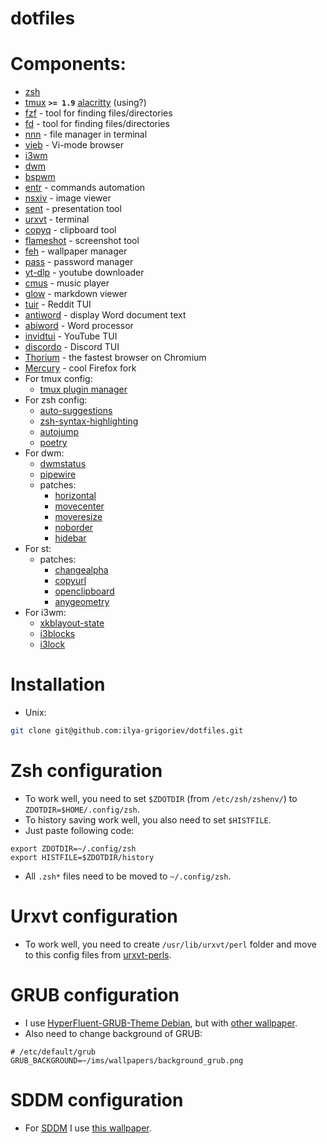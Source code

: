 # dotfiles

# Components:

- [zsh](https://github.com/ohmyzsh/ohmyzsh)
- [tmux](https://github.com/tmux/tmux) **`>= 1.9`** [alacritty](https://github.com/alacritty/alacritty) (using?)
- [fzf](https://github.com/junegunn/fzf) - tool for finding files/directories
- [fd](https://github.com/sharkdp/fd) - tool for finding files/directories
- [nnn](https://github.com/jarun/nnn) - file manager in terminal
- [vieb](https://github.com/Jelmerro/Vieb) - Vi-mode browser
- [i3wm](https://github.com/i3/i3)
- [dwm](https://dwm.suckless.org/)
- [bspwm](https://github.com/baskerville/bspwm)
- [entr](https://github.com/eradman/entr) - commands automation
- [nsxiv](https://github.com/nsxiv/nsxiv) - image viewer
- [sent](https://tools.suckless.org/sent/) - presentation tool
- [urxvt](https://wiki.archlinux.org/title/Rxvt-unicode) - terminal
- [copyq](https://github.com/hluk/CopyQ) - clipboard tool
- [flameshot](https://github.com/flameshot-org/flameshot) - screenshot tool
- [feh](https://github.com/derf/feh) - wallpaper manager
- [pass](https://wiki.archlinux.org/title/Pass) - password manager
- [yt-dlp](https://github.com/yt-dlp/yt-dlp) - youtube downloader
- [cmus](https://github.com/cmus/cmus) - music player
- [glow](https://github.com/charmbracelet/glow) - markdown viewer
- [tuir](https://github.com/c4pt0r/tuir) - Reddit TUI
- [antiword](https://linux.die.net/man/1/antiword) - display Word document text
- [abiword](https://wiki.archlinux.org/title/AbiWord) - Word processor
- [invidtui](https://github.com/darkhz/invidtui) - YouTube TUI
- [discordo](https://github.com/ayn2op/discordo) - Discord TUI
- [Thorium](https://thorium.rocks/) - the fastest browser on Chromium
- [Mercury](https://thorium.rocks/mercury) - cool Firefox fork
- For tmux config:
  - [tmux plugin manager](https://github.com/tmux-plugins/tpm)
- For zsh config:
  - [auto-suggestions](https://github.com/zsh-users/zsh-autosuggestions)
  - [zsh-syntax-highlighting](https://github.com/zsh-users/zsh-syntax-highlighting)
  - [autojump](https://github.com/wting/autojump)
  - [poetry](https://python-poetry.org/)
- For dwm:
  - [dwmstatus](https://dwm.suckless.org/status_monitor/)
  - [pipewire](https://archlinux.org/packages/?name=pipewire)
  - patches:
    - [horizontal](https://dwm.suckless.org/patches/horizontal/)
    - [movecenter](https://dwm.suckless.org/patches/movecenter/)
    - [moveresize](https://dwm.suckless.org/patches/moveresize/)
    - [noborder](https://dwm.suckless.org/patches/noborder/)
    - [hidebar](https://dwm.suckless.org/patches/hideborder/)
- For st:
    - patches:
        - [changealpha](https://st.suckless.org/patches/changealpha/)
        - [copyurl](https://st.suckless.org/patches/copyurl/)
        - [openclipboard](https://st.suckless.org/patches/open_copied_url/)
        - [anygeometry](https://st.suckless.org/patches/anygeometry/)
- For i3wm:
  - [xkblayout-state](https://github.com/nonpop/xkblayout-state)
  - [i3blocks](https://github.com/vivien/i3blocks)
  - [i3lock](https://github.com/i3/i3lock)

# Installation

- Unix:

```bash
git clone git@github.com:ilya-grigoriev/dotfiles.git
```

# Zsh configuration

- To work well, you need to set `$ZDOTDIR` (from `/etc/zsh/zshenv/`) to `ZDOTDIR=$HOME/.config/zsh`.
- To history saving work well, you also need to set `$HISTFILE`.
- Just paste following code:

```
export ZDOTDIR=~/.config/zsh
export HISTFILE=$ZDOTDIR/history
```

- All `.zsh*` files need to be moved to `~/.config/zsh`.

# Urxvt configuration

- To work well, you need to create `/usr/lib/urxvt/perl` folder and move to this config files from [urxvt-perls](https://github.com/xyb3rt/urxvt-perls).

# GRUB configuration
- I use [HyperFluent-GRUB-Theme Debian](https://github.com/Coopydood/HyperFluent-GRUB-Theme), but with [other wallpaper](https://github.com/ilya-grigoriev/dotfiles/blob/main/ims/wallpapers/background_grub.png).
- Also need to change background of GRUB:
```
# /etc/default/grub
GRUB_BACKGROUND=~/ims/wallpapers/background_grub.png
```

# SDDM configuration
- For [SDDM](https://wiki.archlinux.org/title/SDDM) I use [this wallpaper](https://github.com/ilya-grigoriev/dotfiles/blob/main/ims/wallpapers/strange.png).
